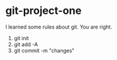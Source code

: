 # git-project-one

I learned some rules about git. You are right.
1. git init
2. git add -A
3. git commit -m "changes"
